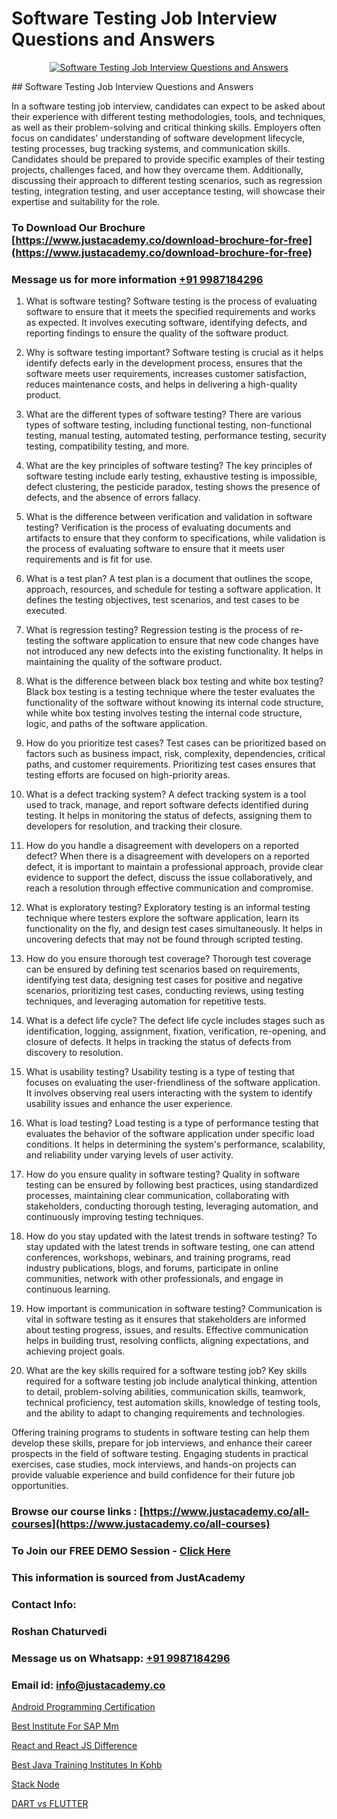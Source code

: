 # Software Testing Job Interview Questions and Answers

<p align="center">
  <a href="https://justacademy.co/program-detail/software-testing">
    <img src="https://justacademy.co/storage2/program_images/1704700438.webp" alt="Software Testing Job Interview Questions and Answers">
  </a>
</p>
## Software Testing Job Interview Questions and Answers

In a software testing job interview, candidates can expect to be asked about their experience with different testing methodologies, tools, and techniques, as well as their problem-solving and critical thinking skills. Employers often focus on candidates' understanding of software development lifecycle, testing processes, bug tracking systems, and communication skills. Candidates should be prepared to provide specific examples of their testing projects, challenges faced, and how they overcame them. Additionally, discussing their approach to different testing scenarios, such as regression testing, integration testing, and user acceptance testing, will showcase their expertise and suitability for the role.
### To Download Our Brochure [https://www.justacademy.co/download-brochure-for-free](https://www.justacademy.co/download-brochure-for-free)
### Message us for more information [+91 9987184296](https://api.whatsapp.com/send?phone=919987184296)
1) What is software testing?
Software testing is the process of evaluating software to ensure that it meets the specified requirements and works as expected. It involves executing software, identifying defects, and reporting findings to ensure the quality of the software product.

2) Why is software testing important?
Software testing is crucial as it helps identify defects early in the development process, ensures that the software meets user requirements, increases customer satisfaction, reduces maintenance costs, and helps in delivering a high-quality product.

3) What are the different types of software testing?
There are various types of software testing, including functional testing, non-functional testing, manual testing, automated testing, performance testing, security testing, compatibility testing, and more.

4) What are the key principles of software testing?
The key principles of software testing include early testing, exhaustive testing is impossible, defect clustering, the pesticide paradox, testing shows the presence of defects, and the absence of errors fallacy.

5) What is the difference between verification and validation in software testing?
Verification is the process of evaluating documents and artifacts to ensure that they conform to specifications, while validation is the process of evaluating software to ensure that it meets user requirements and is fit for use.

6) What is a test plan?
A test plan is a document that outlines the scope, approach, resources, and schedule for testing a software application. It defines the testing objectives, test scenarios, and test cases to be executed.

7) What is regression testing?
Regression testing is the process of re-testing the software application to ensure that new code changes have not introduced any new defects into the existing functionality. It helps in maintaining the quality of the software product.

8) What is the difference between black box testing and white box testing?
Black box testing is a testing technique where the tester evaluates the functionality of the software without knowing its internal code structure, while white box testing involves testing the internal code structure, logic, and paths of the software application.

9) How do you prioritize test cases?
Test cases can be prioritized based on factors such as business impact, risk, complexity, dependencies, critical paths, and customer requirements. Prioritizing test cases ensures that testing efforts are focused on high-priority areas.

10) What is a defect tracking system?
A defect tracking system is a tool used to track, manage, and report software defects identified during testing. It helps in monitoring the status of defects, assigning them to developers for resolution, and tracking their closure.

11) How do you handle a disagreement with developers on a reported defect?
When there is a disagreement with developers on a reported defect, it is important to maintain a professional approach, provide clear evidence to support the defect, discuss the issue collaboratively, and reach a resolution through effective communication and compromise.

12) What is exploratory testing?
Exploratory testing is an informal testing technique where testers explore the software application, learn its functionality on the fly, and design test cases simultaneously. It helps in uncovering defects that may not be found through scripted testing.

13) How do you ensure thorough test coverage?
Thorough test coverage can be ensured by defining test scenarios based on requirements, identifying test data, designing test cases for positive and negative scenarios, prioritizing test cases, conducting reviews, using testing techniques, and leveraging automation for repetitive tests.

14) What is a defect life cycle?
The defect life cycle includes stages such as identification, logging, assignment, fixation, verification, re-opening, and closure of defects. It helps in tracking the status of defects from discovery to resolution.

15) What is usability testing?
Usability testing is a type of testing that focuses on evaluating the user-friendliness of the software application. It involves observing real users interacting with the system to identify usability issues and enhance the user experience.

16) What is load testing?
Load testing is a type of performance testing that evaluates the behavior of the software application under specific load conditions. It helps in determining the system's performance, scalability, and reliability under varying levels of user activity.

17) How do you ensure quality in software testing?
Quality in software testing can be ensured by following best practices, using standardized processes, maintaining clear communication, collaborating with stakeholders, conducting thorough testing, leveraging automation, and continuously improving testing techniques.

18) How do you stay updated with the latest trends in software testing?
To stay updated with the latest trends in software testing, one can attend conferences, workshops, webinars, and training programs, read industry publications, blogs, and forums, participate in online communities, network with other professionals, and engage in continuous learning.

19) How important is communication in software testing?
Communication is vital in software testing as it ensures that stakeholders are informed about testing progress, issues, and results. Effective communication helps in building trust, resolving conflicts, aligning expectations, and achieving project goals.

20) What are the key skills required for a software testing job?
Key skills required for a software testing job include analytical thinking, attention to detail, problem-solving abilities, communication skills, teamwork, technical proficiency, test automation skills, knowledge of testing tools, and the ability to adapt to changing requirements and technologies.

Offering training programs to students in software testing can help them develop these skills, prepare for job interviews, and enhance their career prospects in the field of software testing. Engaging students in practical exercises, case studies, mock interviews, and hands-on projects can provide valuable experience and build confidence for their future job opportunities.

### Browse our course links : [https://www.justacademy.co/all-courses](https://www.justacademy.co/all-courses) 
### To Join our FREE DEMO Session - [Click Here](https://www.justacademy.co/register-for-course-demo)


### This information is sourced from JustAcademy
### Contact Info:
### Roshan Chaturvedi
### Message us on Whatsapp: [+91 9987184296](https://api.whatsapp.com/send?phone=919987184296)
### Email id: [info@justacademy.co](mailto:info@justacademy.co)
                
[Android Programming Certification](https://www.linkedin.com/pulse/android-programming-certification-justacademy-bay-area-kvhff/)

[Best Institute For SAP Mm](https://www.linkedin.com/pulse/best-instibest-institute-sap-mm-software-training-mountain-view-2ji6f/)

[React and React JS Difference](https://medium.com/@mahi3106/react-and-react-js-difference-00af57f175b5)

[Best Java Training Institutes In Kphb](https://medium.com/@ranepooja/best-java-training-institutes-in-kphb-854ca2575d63)

[Stack Node](https://justacademyin.github.io/Articles/Stack-Node)

[DART vs FLUTTER](https://justacademyin.github.io/justacademy/dart-vs-flutter)


